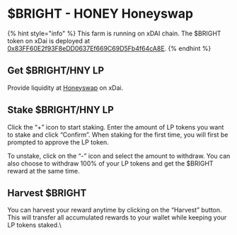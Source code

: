 # $BRIGHT - HONEY Honeyswap

{% hint style="info" %}
This farm is running on xDAI chain. The $BRIGHT token on xDai is deployed at [0x83FF60E2f93F8eDD0637Ef669C69D5Fb4f64cA8E](https://blockscout.com/xdai/mainnet/address/0x83FF60E2f93F8eDD0637Ef669C69D5Fb4f64cA8E/transactions).
{% endhint %}

## Get $BRIGHT/HNY LP

Provide liquidity at [Honeyswap](https://app.honeyswap.org/#/add/0x71850b7E9Ee3f13Ab46d67167341E4bDc905Eef9/0x83FF60E2f93F8eDD0637Ef669C69D5Fb4f64cA8E) on xDai.&#x20;

## Stake $BRIGHT/HNY LP

Click the “+” icon to start staking. Enter the amount of LP tokens you want to stake and click “Confirm”. When staking for the first time, you will first be prompted to approve the LP token.

To unstake, click on the “-” icon and select the amount to withdraw. You can also choose to withdraw 100% of your LP tokens and get the $BRIGHT reward at the same time.

## Harvest $BRIGHT

You can harvest your reward anytime by clicking on the “Harvest” button. This will transfer all accumulated rewards to your wallet while keeping your LP tokens staked.\
